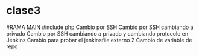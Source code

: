 # clase3
#RAMA MAIN
#include php
Cambio por SSH
Cambio por SSH cambiando a privado
Cambio por SSH cambiando a privado y cambiando protocolo en Jenkins
Cambio para probar el jenkinsfile externo 2
Cambio de variable de repo
